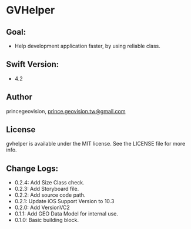 # GVHelper

## Goal:
- Help development application faster, by using reliable class.

## Swift Version:
- 4.2

## Author

princegeovision, prince.geovision.tw@gmail.com

## License

gvhelper is available under the MIT license. See the LICENSE file for more info.


## Change Logs:
- 0.2.4: Add Size Class check.
- 0.2.3: Add Storyboard file.
- 0.2.2: Add source code path.
- 0.2.1: Update iOS Support Version to 10.3
- 0.2.0: Add VersionVC2
- 0.1.1: Add GEO Data Model for internal use.
- 0.1.0: Basic building block.


